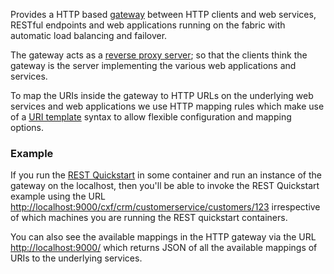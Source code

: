 Provides a HTTP based [gateway](https://access.redhat.com/documentation/en/red-hat-jboss-fuse/6.3/single/fabric-guide#Gateway) between HTTP clients and web services, RESTful endpoints and web applications running on the fabric with automatic load balancing and failover.

The gateway acts as a [reverse proxy server](http://en.wikipedia.org/wiki/Reverse_proxy); so that the clients think the gateway is the server implementing the various web applications and services.

To map the URIs inside the gateway to HTTP URLs on the underlying web services and web applications we use HTTP mapping rules which make use of a [URI template](http://en.wikipedia.org/wiki/URL_Template) syntax to allow flexible configuration and mapping options.

### Example

If you run the <a class="btn btn-primary" href="#/fabric/containers/createContainer?profileIds=example-quickstarts-rest&versionId={{versionId}}">REST Quickstart</a> in some container and run an instance of the gateway on the localhost, then you'll be able to invoke the REST Quickstart example using the URL [http://localhost:9000/cxf/crm/customerservice/customers/123](http://localhost:9000/cxf/crm/customerservice/customers/123) irrespective of which machines you are running the REST quickstart containers.

You can also see the available mappings in the HTTP gateway via the URL [http://localhost:9000/]([http://localhost:9000/) which returns JSON of all the available mappings of URIs to the underlying services.

